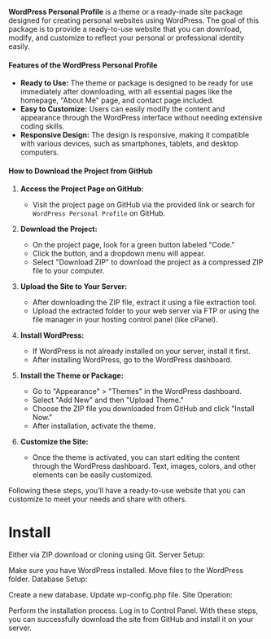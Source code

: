 **WordPress Personal Profile** is a theme or a ready-made site package designed for creating personal websites using WordPress. The goal of this package is to provide a ready-to-use website that you can download, modify, and customize to reflect your personal or professional identity easily.

#### **Features of the WordPress Personal Profile**
- **Ready to Use:** The theme or package is designed to be ready for use immediately after downloading, with all essential pages like the homepage, "About Me" page, and contact page included.
- **Easy to Customize:** Users can easily modify the content and appearance through the WordPress interface without needing extensive coding skills.
- **Responsive Design:** The design is responsive, making it compatible with various devices, such as smartphones, tablets, and desktop computers.

#### **How to Download the Project from GitHub**
1. **Access the Project Page on GitHub:**
   - Visit the project page on GitHub via the provided link or search for `WordPress Personal Profile` on GitHub.

2. **Download the Project:**
   - On the project page, look for a green button labeled "Code."
   - Click the button, and a dropdown menu will appear.
   - Select "Download ZIP" to download the project as a compressed ZIP file to your computer.

3. **Upload the Site to Your Server:**
   - After downloading the ZIP file, extract it using a file extraction tool.
   - Upload the extracted folder to your web server via FTP or using the file manager in your hosting control panel (like cPanel).

4. **Install WordPress:**
   - If WordPress is not already installed on your server, install it first.
   - After installing WordPress, go to the WordPress dashboard.

5. **Install the Theme or Package:**
   - Go to "Appearance" > "Themes" in the WordPress dashboard.
   - Select "Add New" and then "Upload Theme."
   - Choose the ZIP file you downloaded from GitHub and click "Install Now."
   - After installation, activate the theme.

6. **Customize the Site:**
   - Once the theme is activated, you can start editing the content through the WordPress dashboard. Text, images, colors, and other elements can be easily customized.

Following these steps, you'll have a ready-to-use website that you can customize to meet your needs and share with others.

<h1>Install</h1>

Either via ZIP download or cloning using Git.
Server Setup:

Make sure you have WordPress installed.
Move files to the WordPress folder.
Database Setup:

Create a new database.
Update wp-config.php file.
Site Operation:

Perform the installation process.
Log in to Control Panel.
With these steps, you can successfully download the site from GitHub and install it on your server.
